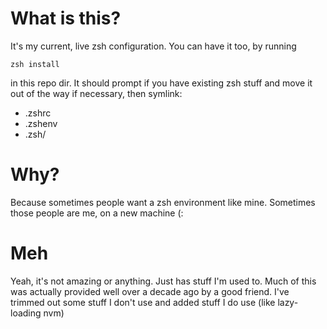# What is this?

It's my current, live zsh configuration. You can have it too, by running
```
zsh install
```

in this repo dir. It should prompt if you have existing zsh stuff and move it out of the way if necessary, then symlink:

- .zshrc
- .zshenv
- .zsh/


# Why?

Because sometimes people want a zsh environment like mine. Sometimes those people are me, on a new machine (:

# Meh

Yeah, it's not amazing or anything. Just has stuff I'm used to. Much of this was actually provided well over a decade ago by a good friend. I've trimmed out some stuff I don't use and added stuff I do use (like lazy-loading nvm)